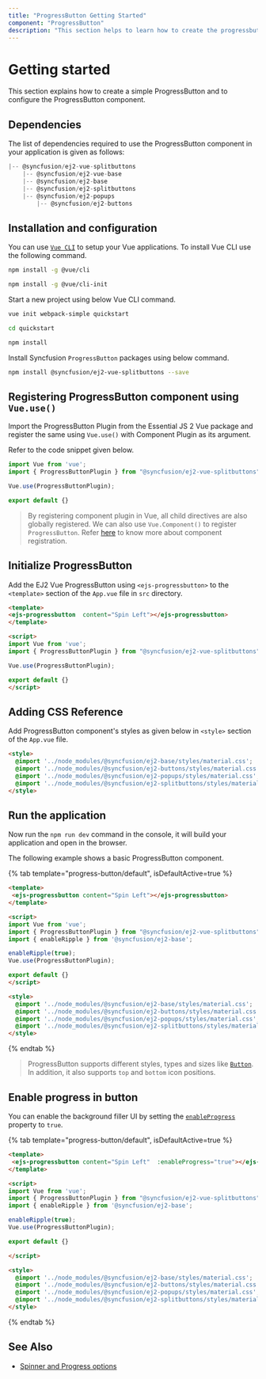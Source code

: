 ```yaml
---
title: "ProgressButton Getting Started"
component: "ProgressButton"
description: "This section helps to learn how to create the progressbutton in Vue application with its basic features in step-by-step procedure."
---
```


# Getting started

This section explains how to create a simple ProgressButton and to configure the ProgressButton component.

## Dependencies

The list of dependencies required to use the ProgressButton component in your application is given as follows:

```js
|-- @syncfusion/ej2-vue-splitbuttons
    |-- @syncfusion/ej2-vue-base
    |-- @syncfusion/ej2-base
    |-- @syncfusion/ej2-splitbuttons
    |-- @syncfusion/ej2-popups
        |-- @syncfusion/ej2-buttons
```

## Installation and configuration

You can use [`Vue CLI`](https://github.com/vuejs/vue-cli) to setup your Vue applications.
To install Vue CLI use the following command.

```bash
npm install -g @vue/cli

npm install -g @vue/cli-init
```

Start a new project using below Vue CLI command.

```bash
vue init webpack-simple quickstart

cd quickstart

npm install

```

Install Syncfusion `ProgressButton` packages using below command.

```bash
npm install @syncfusion/ej2-vue-splitbuttons --save
```

## Registering ProgressButton component using `Vue.use()`

Import the ProgressButton Plugin from the Essential JS 2 Vue package and register the same using `Vue.use()` with Component Plugin as its argument.

Refer to the code snippet given below.

```javascript
import Vue from 'vue';
import { ProgressButtonPlugin } from "@syncfusion/ej2-vue-splitbuttons";

Vue.use(ProgressButtonPlugin);

export default {}
```

> By registering component plugin in Vue, all child directives are also globally registered.
We can also use `Vue.Component()` to register `ProgressButton`.
Refer [here](https://ej2.syncfusion.com/vue/documentation/base/getting-started/#registering-vue-component) to know more about component registration.

## Initialize ProgressButton

Add the EJ2 Vue ProgressButton using `<ejs-progressbutton>` to the `<template>` section of the `App.vue` file in `src` directory.

```html
<template>
<ejs-progressbutton  content="Spin Left"></ejs-progressbutton>
</template>

<script>
import Vue from 'vue';
import { ProgressButtonPlugin } from "@syncfusion/ej2-vue-splitbuttons";

Vue.use(ProgressButtonPlugin);

export default {}
</script>
```

## Adding CSS Reference

Add ProgressButton component's styles as given below in `<style>` section of the `App.vue` file.

```html
<style>
  @import '../node_modules/@syncfusion/ej2-base/styles/material.css';
  @import '../node_modules/@syncfusion/ej2-buttons/styles/material.css';
  @import '../node_modules/@syncfusion/ej2-popups/styles/material.css';
  @import '../node_modules/@syncfusion/ej2-splitbuttons/styles/material.css';
</style>
```

## Run the application

Now run the `npm run dev` command in the console, it will build your application and open in the browser.

The following example shows a basic ProgressButton component.

{% tab template="progress-button/default", isDefaultActive=true %}

```html
<template>
 <ejs-progressbutton content="Spin Left"></ejs-progressbutton>
</template>

<script>
import Vue from 'vue';
import { ProgressButtonPlugin } from "@syncfusion/ej2-vue-splitbuttons";
import { enableRipple } from '@syncfusion/ej2-base';

enableRipple(true);
Vue.use(ProgressButtonPlugin);

export default {}
</script>

<style>
  @import '../node_modules/@syncfusion/ej2-base/styles/material.css';
  @import '../node_modules/@syncfusion/ej2-buttons/styles/material.css';
  @import '../node_modules/@syncfusion/ej2-popups/styles/material.css';
  @import '../node_modules/@syncfusion/ej2-splitbuttons/styles/material.css';
</style>
```

{% endtab %}

> ProgressButton supports different styles, types and sizes like [`Button`](https://ej2.syncfusion.com/documentation/button/?lang=typescript). In addition, it also supports `top` and `bottom` icon positions.

## Enable progress in button

You can enable the background filler UI by setting the [`enableProgress`](../api/progress-button#enableProgress) property to `true`.

{% tab template="progress-button/default", isDefaultActive=true %}

```html
<template>
 <ejs-progressbutton content="Spin Left"  :enableProgress="true"></ejs-progressbutton>
</template>

<script>
import Vue from 'vue';
import { ProgressButtonPlugin } from "@syncfusion/ej2-vue-splitbuttons";
import { enableRipple } from '@syncfusion/ej2-base';

enableRipple(true);
Vue.use(ProgressButtonPlugin);

export default {}

</script>

<style>
  @import '../node_modules/@syncfusion/ej2-base/styles/material.css';
  @import '../node_modules/@syncfusion/ej2-buttons/styles/material.css';
  @import '../node_modules/@syncfusion/ej2-popups/styles/material.css';
  @import '../node_modules/@syncfusion/ej2-splitbuttons/styles/material.css';
</style>
```

{% endtab %}

## See Also

* [Spinner and Progress options](spinner-and-progress#spinner)